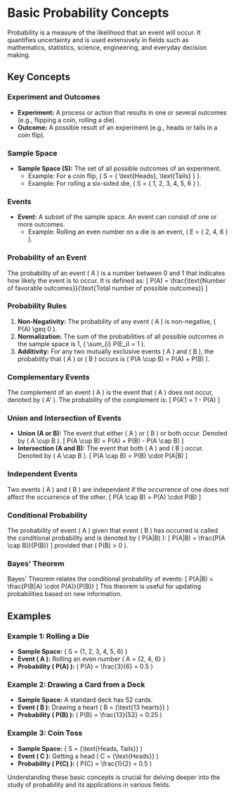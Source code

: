 # Basic Probability Concepts

Probability is a measure of the likelihood that an event will occur. It quantifies uncertainty and is used extensively in fields such as mathematics, statistics, science, engineering, and everyday decision making.

## Key Concepts

### Experiment and Outcomes
- **Experiment:** A process or action that results in one or several outcomes (e.g., flipping a coin, rolling a die).
- **Outcome:** A possible result of an experiment (e.g., heads or tails in a coin flip).

### Sample Space
- **Sample Space (S):** The set of all possible outcomes of an experiment.
  - Example: For a coin flip, \( S = \{ \text{Heads}, \text{Tails} \} \).
  - Example: For rolling a six-sided die, \( S = \{ 1, 2, 3, 4, 5, 6 \} \).

### Events
- **Event:** A subset of the sample space. An event can consist of one or more outcomes.
  - Example: Rolling an even number on a die is an event, \( E = \{ 2, 4, 6 \} \).

### Probability of an Event
The probability of an event \( A \) is a number between 0 and 1 that indicates how likely the event is to occur. It is defined as:
\[ P(A) = \frac{\text{Number of favorable outcomes}}{\text{Total number of possible outcomes}} \]

### Probability Rules
1. **Non-Negativity:** The probability of any event \( A \) is non-negative, \( P(A) \geq 0 \).
2. **Normalization:** The sum of the probabilities of all possible outcomes in the sample space is 1, \( \sum_{i} P(E_i) = 1 \).
3. **Additivity:** For any two mutually exclusive events \( A \) and \( B \), the probability that \( A \) or \( B \) occurs is \( P(A \cup B) = P(A) + P(B) \).

### Complementary Events
The complement of an event \( A \) is the event that \( A \) does not occur, denoted by \( A' \). The probability of the complement is:
\[ P(A') = 1 - P(A) \]

### Union and Intersection of Events
- **Union (A or B):** The event that either \( A \) or \( B \) or both occur. Denoted by \( A \cup B \).
  \[ P(A \cup B) = P(A) + P(B) - P(A \cap B) \]
- **Intersection (A and B):** The event that both \( A \) and \( B \) occur. Denoted by \( A \cap B \).
  \[ P(A \cap B) = P(B) \cdot P(A|B) \]

### Independent Events
Two events \( A \) and \( B \) are independent if the occurrence of one does not affect the occurrence of the other.
\[ P(A \cap B) = P(A) \cdot P(B) \]

### Conditional Probability
The probability of event \( A \) given that event \( B \) has occurred is called the conditional probability and is denoted by \( P(A|B) \):
\[ P(A|B) = \frac{P(A \cap B)}{P(B)} \]
provided that \( P(B) > 0 \).

### Bayes' Theorem
Bayes' Theorem relates the conditional probability of events:
\[ P(A|B) = \frac{P(B|A) \cdot P(A)}{P(B)} \]
This theorem is useful for updating probabilities based on new information.

## Examples

### Example 1: Rolling a Die
- **Sample Space:** \( S = \{1, 2, 3, 4, 5, 6\} \)
- **Event \( A \):** Rolling an even number \( A = \{2, 4, 6\} \)
- **Probability \( P(A) \):** \( P(A) = \frac{3}{6} = 0.5 \)

### Example 2: Drawing a Card from a Deck
- **Sample Space:** A standard deck has 52 cards.
- **Event \( B \):** Drawing a heart \( B = \{\text{13 hearts}\} \)
- **Probability \( P(B) \):** \( P(B) = \frac{13}{52} = 0.25 \)

### Example 3: Coin Toss
- **Sample Space:** \( S = \{\text{Heads, Tails}\} \)
- **Event \( C \):** Getting a head \( C = \{\text{Heads}\} \)
- **Probability \( P(C) \):** \( P(C) = \frac{1}{2} = 0.5 \)

Understanding these basic concepts is crucial for delving deeper into the study of probability and its applications in various fields.

